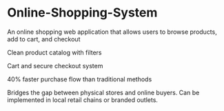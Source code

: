 # Online-Shopping-System
An online shopping web application that allows users to browse products, add to cart, and checkout

Clean product catalog with filters

Cart and secure checkout system

40% faster purchase flow than traditional methods

Bridges the gap between physical stores and online buyers. Can be implemented in local retail chains or branded outlets.
